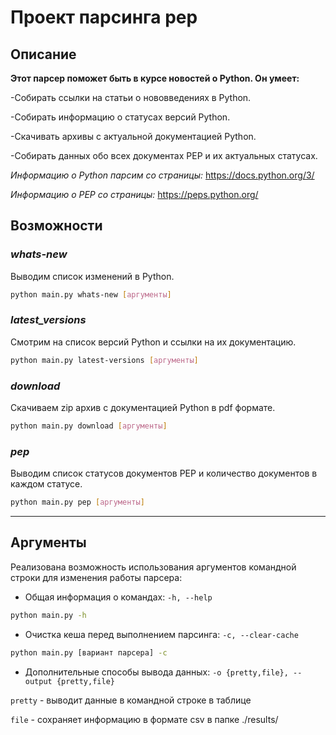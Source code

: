 # Проект парсинга pep

## Описание
__Этот парсер поможет быть в курсе новостей о Python.
Он умеет:__

-Собирать ссылки на статьи о нововведениях в Python.

-Собирать информацию о статусах версий Python.

-Скачивать архивы с актуальной документацией Python.

-Собирать данных обо всех документах PEP и их актуальных статусах.

_Информацию о Python парсим со страницы:_
https://docs.python.org/3/ 

_Информацию о PEP со страницы:_
https://peps.python.org/

## Возможности


### *whats-new*

Выводим список изменений в Python.
```bash
python main.py whats-new [аргументы]
```

### *latest_versions*

Смотрим на список версий Python и ссылки на их документацию.
```bash
python main.py latest-versions [аргументы]
```

### *download*

Скачиваем zip архив с документацией Python в pdf формате.
```bash
python main.py download [аргументы]
```

### *pep*

Выводим список статусов документов PEP
и количество документов в каждом статусе.
```bash
python main.py pep [аргументы]
```
___

## Аргументы

Реализована возможность использования аргументов командной строки для изменения работы парсера:
- Общая информация о командах: `-h, --help` 
```bash
python main.py -h
```

- Очистка кеша перед выполнением парсинга: `-c, --clear-cache` 
```bash
python main.py [вариант парсера] -c
```

- Дополнительные способы вывода данных: `-o {pretty,file}, --output {pretty,file}`

`pretty` - выводит данные в командной строке в таблице

`file` - сохраняет информацию в формате csv в папке ./results/

